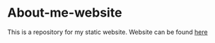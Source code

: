 # About-me-website
This is a repository for my static website. Website can be found [here](krosskinetic.github.io)
